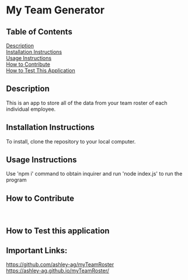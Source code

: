 # My Team Generator 

## Table of Contents
[Description](#Description) <br>
[Installation Instructions](#Installation) <br>
[Usage Instructions](#Usage) <br>
[How to Contribute](#Contribute) <br> 
[How to Test This Application](#Test) <br>

## <a id="Description"></a> Description 
This is an app to store all of the data from your team roster of each individual employee.
<br>

## <a id="Installation"></a> Installation Instructions
To install, clone the repository to your local computer.
<br>

## <a id="Usage"></a> Usage Instructions
Use 'npm i' command to obtain inquirer and run 'node index.js' to run the program
<br>

## <a id="Contribute"></a> How to Contribute

<br>

## <a id="Test"></a> How to Test this application


## Important Links:

  https://github.com/ashley-ag/myTeamRoster
  <br>
  https://ashley-ag.github.io/myTeamRoster/